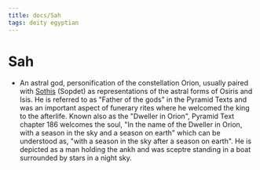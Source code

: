 ```yaml
---
title: docs/Sah
tags: deity egyptian
---
```


# Sah
- An astral god, personification of the constellation Orion, usually paired with [Sothis](Sothis.md) (Sopdet) as representations of the astral forms of Osiris and Isis. He is referred to as "Father of the gods" in the Pyramid Texts and was an important aspect of funerary rites where he welcomed the king to the afterlife. Known also as the "Dweller in Orion", Pyramid Text chapter 186 welcomes the soul, "In the name of the Dweller in Orion, with a season in the sky and a season on earth" which can be understood as, "with a season in the sky after a season on earth". He is depicted as a man holding the ankh and was sceptre standing in a boat surrounded by stars in a night sky.
